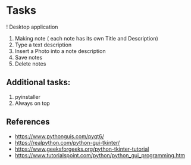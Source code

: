 
# Tasks

! Desktop application

1. Making note ( each note has its own Title and Description)
2. Type a text description
3. Insert a Photo into a note description
4. Save notes
5. Delete notes

## Additional tasks:
1. pyinstaller
2. Always on top


## References

* <https://www.pythonguis.com/pyqt6/>
* <https://realpython.com/python-gui-tkinter/>
* <https://www.geeksforgeeks.org/python-tkinter-tutorial>
* <https://www.tutorialspoint.com/python/python_gui_programming.htm>
